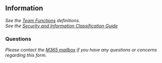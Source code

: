 ﻿## Information

_See the [Team Functions](https://gcdocs.gc.ca/nrcan-rncan/llisapi.dll/Overview/1079900) definitions._   
_See the [Security and Information Classification Guide](https://gcdocs.gc.ca/nrcan-rncan/llisapi.dll?func=ll&objaction=overview&objid=30049701)_  

### Questions

_Please contact the [M365 mailbox](mailto:m365@nrcan-rncan.gc.ca) if you have any questions or concerns regarding this form._

